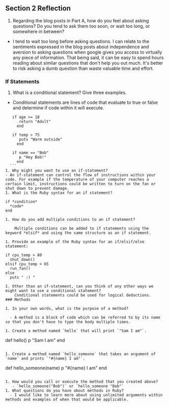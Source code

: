 ## Section 2 Reflection

1. Regarding the blog posts in Part A, how do you feel about asking questions? Do you tend to ask them too soon, or wait too long, or somewhere in between?
  - I tend to wait too long before asking questions. I can relate to the sentiments expressed in the blog posts about independence and aversion to asking questions when google gives you access to virtually any piece of information. That being said, it can be easy to spend hours reading about similar questions that don't help you out much. It's better to risk asking a dumb question than waste valuable time and effort.
### If Statements

1. What is a conditional statement? Give three examples.
  - Conditional statements are lines of code that evaluate to true or false and determine if code within it will execute.
  ```
     if age >= 18
        return "Adult"
       end

     if temp > 75
        puts "Warm outside"
       end

     if name == "Bob"
        p "Hey Bob!"
       end
    ```
1. Why might you want to use an if-statement?
  - An if-statement can control the flow of instructions within your code. For example if the temperature of your computer reaches a certain limit, instructions could be written to turn on the fan or shut down to prevent damage.
1. What is the Ruby syntax for an if statement?
```
    if *condition*
      *code*
    end
```
1. How do you add multiple conditions to an if statement?

    Multiple conditions can be added to if statements using the keyword *elsif* and using the same structure as an if statement.

1. Provide an example of the Ruby syntax for an if/elsif/else statement:
```
    if cpu_temp > 80
      shut_down()
    elsif cpu_temp > 65
      run_fan()
    else
      puts " :) "
```
1. Other than an if-statement, can you think of any other ways we might want to use a conditional statement?
    Conditional statements could be used for logical deductions.
### Methods

1. In your own words, what is the purpose of a method?

  - A method is a block of code which can be referred to by its name so that you don't have to type the body multiple times.

1. Create a method named `hello` that will print `"Sam I am"`.

```
  def hello()
    p "Sam I am"
  end
  ```

1. Create a method named `hello_someone` that takes an argument of `name` and prints `"#{name} I am"`.
 ```
  def hello_someone(name)
    p "#{name} I am"
  end
```

1. How would you call or execute the method that you created above?
   - `hello_someone("Bob")` or `hello_someone "Bob"`
1. What questions do you have about methods in Ruby?
  - I would like to learn more about using unlimited arguments within methods and examples of when that would be applicable.
